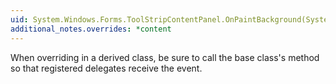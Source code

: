 ```yaml
---
uid: System.Windows.Forms.ToolStripContentPanel.OnPaintBackground(System.Windows.Forms.PaintEventArgs)
additional_notes.overrides: *content
---
```


<p>When overriding <xref href="System.Windows.Forms.ToolStripContentPanel.OnPaintBackground(System.Windows.Forms.PaintEventArgs)"></xref> in a derived class, be sure to call the base class's <xref href="System.Windows.Forms.ToolStripContentPanel.OnPaintBackground(System.Windows.Forms.PaintEventArgs)"></xref> method so that registered delegates receive the event.</p>



